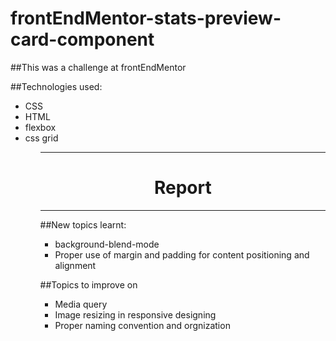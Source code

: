# frontEndMentor-stats-preview-card-component


##This was a challenge at frontEndMentor

##Technologies used:
 <ul>
  <li>CSS</li>
  <li>HTML</li>
  <li>flexbox</li>
  <li>css grid</li>
 <ul>
   
<hr>
<h1 align="center">Report</h1>
<hr>
   
 ##New topics learnt:
   <ul>
     <li>background-blend-mode</li>
     <li>Proper use of margin and padding for content positioning and alignment</li>
   </ul>
   
 ##Topics to improve on
   <ul>
     <li>Media query</li>
     <li>Image resizing in responsive designing</li>
     <li>Proper naming convention and orgnization</li>
   </ul>

